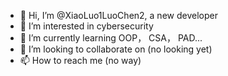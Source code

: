 - 👋 Hi, I’m @XiaoLuo1LuoChen2, a new developer
- 👀 I’m interested in cybersecurity
- 🌱 I’m currently learning OOP， CSA， PAD...
- 💞️ I’m looking to collaborate on (no looking yet)
- 📫 How to reach me (no way)

<!---
XiaoLuo1LuoChen2/XiaoLuo1LuoChen2 is a ✨ special ✨ repository because its `README.md` (this file) appears on your GitHub profile.
You can click the Preview link to take a look at your changes.
--->
